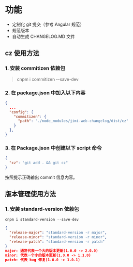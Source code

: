 # 功能

* 定制化 git 提交（参考 Angular 规范）
* 规范版本
* 自动生成 CHANGELOG.MD 文件

## cz 使用方法

### 1. 安装 commitizen 依赖包

> cnpm i commitizen --save-dev

### 2. 在 package.json 中加入以下内容

```json
{
  ...
  "config": {
    "commitizen": {
      "path": "./node_modules/jimi-web-changelog/dist/cz"
    }
  },
}
```

### 3. 在 Package.json 中创建以下 script 命令

```json
{
  "cz": "git add . && git cz"
}
```

按照提示正确输出 commit 信息内容。

## 版本管理使用方法

### 1. 安装 standard-version 依赖包

```js
cnpm i standard-version --save-dev
```

```json
{
  "release-major": "standard-version -r major",
  "release-minor": "standard-version -r minor",
  "release-patch": "standard-version -r patch"
}
major: 通常代表一个大的版本更新(1.0.0 -> 2.0.0)
minor: 代表一个小的版本更新(1.0.0 -> 1.1.0)
patch: 代表 bug 修复(1.0.0 -> 1.0.1)
```